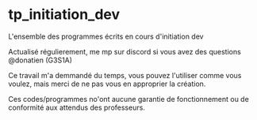 # tp_initiation_dev

L'ensemble des programmes écrits en cours d'initiation dev

Actualisé régulierement, me mp sur discord si vous avez des questions @donatien (G3S1A)

Ce travail m'a demmandé du temps, vous pouvez l'utiliser comme vous voulez, mais merci de ne pas vous en approprier la création.

Ces codes/programmes no'ont aucune garantie de fonctionnement ou de conformité aux attendus des professeurs.
